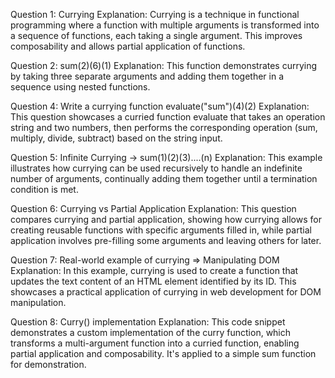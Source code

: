 Question 1: Currying
Explanation: Currying is a technique in functional programming where a function with multiple arguments is transformed into a sequence of functions, each taking a single argument. This improves composability and allows partial application of functions.

Question 2: sum(2)(6)(1)
Explanation: This function demonstrates currying by taking three separate arguments and adding them together in a sequence using nested functions.

Question 4: Write a currying function evaluate("sum")(4)(2)
Explanation: This question showcases a curried function evaluate that takes an operation string and two numbers, then performs the corresponding operation (sum, multiply, divide, subtract) based on the string input.

Question 5: Infinite Currying -> sum(1)(2)(3)....(n)
Explanation: This example illustrates how currying can be used recursively to handle an indefinite number of arguments, continually adding them together until a termination condition is met.

Question 6: Currying vs Partial Application
Explanation: This question compares currying and partial application, showing how currying allows for creating reusable functions with specific arguments filled in, while partial application involves pre-filling some arguments and leaving others for later.

Question 7: Real-world example of currying => Manipulating DOM
Explanation: In this example, currying is used to create a function that updates the text content of an HTML element identified by its ID. This showcases a practical application of currying in web development for DOM manipulation.

Question 8: Curry() implementation
Explanation: This code snippet demonstrates a custom implementation of the curry function, which transforms a multi-argument function into a curried function, enabling partial application and composability. It's applied to a simple sum function for demonstration.